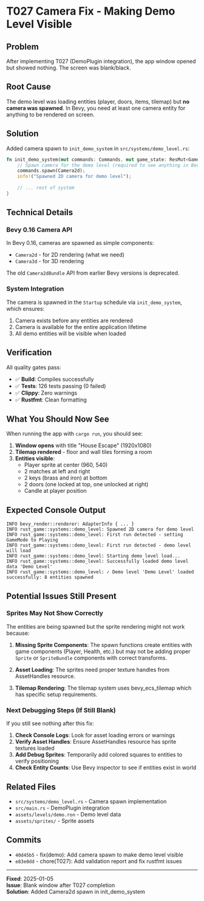 # T027 Camera Fix - Making Demo Level Visible

## Problem

After implementing T027 (DemoPlugin integration), the app window opened but showed nothing. The screen was blank/black.

## Root Cause

The demo level was loading entities (player, doors, items, tilemap) but **no camera was spawned**. In Bevy, you need at least one camera entity for anything to be rendered on screen.

## Solution

Added camera spawn to `init_demo_system` in `src/systems/demo_level.rs`:

```rust
fn init_demo_system(mut commands: Commands, mut game_state: ResMut<GameState>) {
    // Spawn camera for the demo level (required to see anything in Bevy)
    commands.spawn(Camera2d);
    info!("Spawned 2D camera for demo level");
    
    // ... rest of system
}
```

## Technical Details

### Bevy 0.16 Camera API

In Bevy 0.16, cameras are spawned as simple components:
- `Camera2d` - for 2D rendering (what we need)
- `Camera3d` - for 3D rendering

The old `Camera2dBundle` API from earlier Bevy versions is deprecated.

### System Integration

The camera is spawned in the `Startup` schedule via `init_demo_system`, which ensures:
1. Camera exists before any entities are rendered
2. Camera is available for the entire application lifetime
3. All demo entities will be visible when loaded

## Verification

All quality gates pass:
- ✅ **Build**: Compiles successfully
- ✅ **Tests**: 126 tests passing (0 failed)
- ✅ **Clippy**: Zero warnings
- ✅ **Rustfmt**: Clean formatting

## What You Should Now See

When running the app with `cargo run`, you should see:
1. **Window opens** with title "House Escape" (1920x1080)
2. **Tilemap rendered** - floor and wall tiles forming a room
3. **Entities visible**:
   - Player sprite at center (960, 540)
   - 2 matches at left and right
   - 2 keys (brass and iron) at bottom
   - 2 doors (one locked at top, one unlocked at right)
   - Candle at player position

## Expected Console Output

```
INFO bevy_render::renderer: AdapterInfo { ... }
INFO rust_game::systems::demo_level: Spawned 2D camera for demo level
INFO rust_game::systems::demo_level: First run detected - setting GameMode to Playing
INFO rust_game::systems::demo_level: First run detected - demo level will load
INFO rust_game::systems::demo_level: Starting demo level load...
INFO rust_game::systems::demo_level: Successfully loaded demo level data 'Demo Level'
INFO rust_game::systems::demo_level: ✓ Demo level 'Demo Level' loaded successfully: 8 entities spawned
```

## Potential Issues Still Present

### Sprites May Not Show Correctly

The entities are being spawned but the sprite rendering might not work because:

1. **Missing Sprite Components**: The spawn functions create entities with game components (Player, Health, etc.) but may not be adding proper `Sprite` or `SpriteBundle` components with correct transforms.

2. **Asset Loading**: The sprites need proper texture handles from AssetHandles resource.

3. **Tilemap Rendering**: The tilemap system uses bevy_ecs_tilemap which has specific setup requirements.

### Next Debugging Steps (If Still Blank)

If you still see nothing after this fix:

1. **Check Console Logs**: Look for asset loading errors or warnings
2. **Verify Asset Handles**: Ensure AssetHandles resource has sprite textures loaded
3. **Add Debug Sprites**: Temporarily add colored squares to entities to verify positioning
4. **Check Entity Counts**: Use Bevy inspector to see if entities exist in world

## Related Files

- `src/systems/demo_level.rs` - Camera spawn implementation
- `src/main.rs` - DemoPlugin integration
- `assets/levels/demo.ron` - Demo level data
- `assets/sprites/` - Sprite assets

## Commits

- `40d45b5` - fix(demo): Add camera spawn to make demo level visible
- `e83e0dd` - chore(T027): Add validation report and fix rustfmt issues

---

**Fixed**: 2025-01-05  
**Issue**: Blank window after T027 completion  
**Solution**: Added Camera2d spawn in init_demo_system
